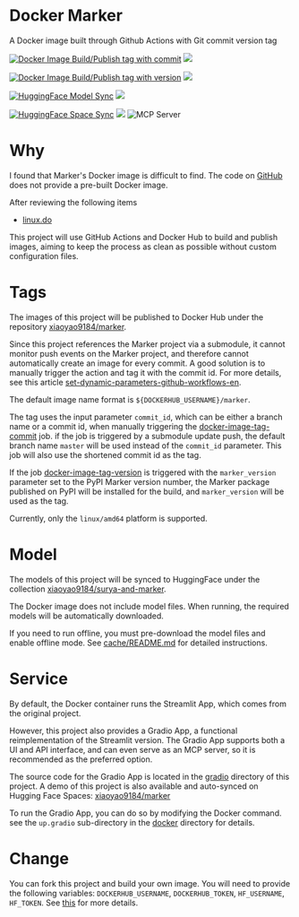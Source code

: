 # Docker Marker

A Docker image built through Github Actions with Git commit version tag

[![Docker Image Build/Publish tag with commit](https://github.com/xiaoyao9184/docker-marker/actions/workflows/docker-image-tag-commit.yml/badge.svg)](https://github.com/xiaoyao9184/docker-marker/actions/workflows/docker-image-tag-commit.yml) [![](https://img.shields.io/docker/v/xiaoyao9184/marker)](https://hub.docker.com/r/xiaoyao9184/marker)

[![Docker Image Build/Publish tag with version](https://github.com/xiaoyao9184/docker-marker/actions/workflows/docker-image-tag-version.yml/badge.svg)](https://github.com/xiaoyao9184/docker-marker/actions/workflows/docker-image-tag-version.yml) [![](https://img.shields.io/docker/v/xiaoyao9184/marker/1.8.2)](https://hub.docker.com/r/xiaoyao9184/marker)

[![HuggingFace Model Sync](https://github.com/xiaoyao9184/docker-marker/actions/workflows/hf-model-sync.yml/badge.svg)](https://github.com/xiaoyao9184/docker-marker/actions/workflows/hf-model-sync.yml) [![](https://img.shields.io/badge/HuggingFace-model-8b2cff?logo=huggingface)](https://huggingface.co/collections/xiaoyao9184/surya-and-marker-68635abc74f33ef5d5be792d)

[![HuggingFace Space Sync](https://github.com/xiaoyao9184/docker-marker/actions/workflows/hf-space-sync.yml/badge.svg)](https://github.com/xiaoyao9184/docker-marker/actions/workflows/hf-space-sync.yml) [![](https://img.shields.io/badge/HuggingFace-space-ff9f44?logo=huggingface)](https://huggingface.co/spaces/xiaoyao9184/marker) ![](https://badge.mcpx.dev?type=server 'MCP Server')

# Why

I found that Marker's Docker image is difficult to find.
The code on [GitHub](https://github.com/VikParuchuri/marker) does not provide a pre-built Docker image.

After reviewing the following items

- [linux.do](https://linux.do/t/topic/239082)

This project will use GitHub Actions and Docker Hub to build and publish images,
aiming to keep the process as clean as possible without custom configuration files.

# Tags

The images of this project will be published to Docker Hub under the repository [xiaoyao9184/marker](https://hub.docker.com/r/xiaoyao9184/marker).

Since this project references the Marker project via a submodule, it cannot monitor push events on the Marker project, and therefore cannot automatically create an image for every commit.
A good solution is to manually trigger the action and tag it with the commit id. For more details, see this article [set-dynamic-parameters-github-workflows-en](https://damienaicheh.github.io/github/actions/2022/01/20/set-dynamic-parameters-github-workflows-en.html).

The default image name format is `${DOCKERHUB_USERNAME}/marker`.

The tag uses the input parameter `commit_id`,
which can be either a branch name or a commit id,
when manually triggering the [docker-image-tag-commit](./.github/workflows/docker-image-tag-commit.yml) job.
if the job is triggered by a submodule update push,
the default branch name `master` will be used instead of the `commit_id` parameter.
This job will also use the shortened commit id as the tag.

If the job [docker-image-tag-version](./.github/workflows/docker-image-tag-version.yml) is triggered with the `marker_version` parameter set to the PyPI Marker version number,
the Marker package published on PyPI will be installed for the build,
and `marker_version` will be used as the tag.

Currently, only the `linux/amd64` platform is supported.

# Model

The models of this project will be synced to HuggingFace under the collection [xiaoyao9184/surya-and-marker](https://huggingface.co/collections/xiaoyao9184/surya-and-marker-68635abc74f33ef5d5be792d).

The Docker image does not include model files.
When running, the required models will be automatically downloaded.

If you need to run offline, you must pre-download the model files and enable offline mode.
See [cache/README.md](./cache/README.md) for detailed instructions.

# Service

By default, the Docker container runs the Streamlit App, which comes from the original project.

However, this project also provides a Gradio App, a functional reimplementation of the Streamlit version.
The Gradio App supports both a UI and API interface, and can even serve as an MCP server,
so it is recommended as the preferred option.

The source code for the Gradio App is located in the [gradio](./gradio) directory of this project.
A demo of this project is also available and auto-synced on Hugging Face Spaces: [xiaoyao9184/marker](https://huggingface.co/spaces/xiaoyao9184/marker)

To run the Gradio App, you can do so by modifying the Docker command. see the `up.gradio` sub-directory in the [docker](./docker) directory for details.

# Change

You can fork this project and build your own image. You will need to provide the following variables: `DOCKERHUB_USERNAME`, `DOCKERHUB_TOKEN`, `HF_USERNAME`, `HF_TOKEN`.
See [this](https://github.com/docker/login-action#docker-hub) for more details.
